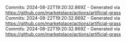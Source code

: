 Commits: 2024-08-22T19:20:32.869Z - Generated via https://github.com/marketplace/actions/artificial-grass
<br>
Commits: 2024-08-22T19:20:32.869Z - Generated via https://github.com/marketplace/actions/artificial-grass
<br>
Commits: 2024-08-22T19:20:32.869Z - Generated via https://github.com/marketplace/actions/artificial-grass
<br>
